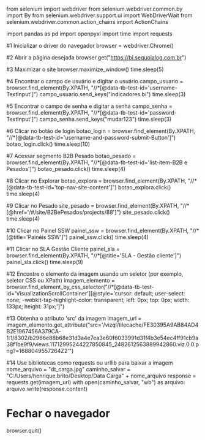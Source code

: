 from selenium import webdriver
from selenium.webdriver.common.by import By
from selenium.webdriver.support.ui import WebDriverWait
from selenium.webdriver.common.action_chains import ActionChains

import pandas as pd
import openpyxl
import time
import requests

#1 Inicializar o driver do navegador
browser = webdriver.Chrome()

#2 Abrir a página desejada
browser.get("https://bi.sequoialog.com.br")

#3 Maximizar o site
browser.maximize_window()
time.sleep(5)

#4 Encontrar o campo de usuário e digitar o usuário
campo_usuario = browser.find_element(By.XPATH, "//*[@data-tb-test-id='username-TextInput']")
campo_usuario.send_keys("indicadores.bi")
time.sleep(3)

#5 Encontrar o campo de senha e digitar a senha
campo_senha = browser.find_element(By.XPATH, "//*[@data-tb-test-id='password-TextInput']")
campo_senha.send_keys("mudar123")
time.sleep(3)

#6 Clicar no botão de login
botao_login = browser.find_element(By.XPATH, "//*[@data-tb-test-id='username-and-password-submit-Button']")
botao_login.click()
time.sleep(10)

#7 Acessar segmento B2B Pesado
botao_pesado = browser.find_element(By.XPATH, "//*[@data-tb-test-id='list-item-B2B e Pesados']")
botao_pesado.click()
time.sleep(4)

#8 Clicar no Explorar
botao_explora = browser.find_element(By.XPATH, "//*[@data-tb-test-id='top-nav-site-content']")
botao_explora.click()
time.sleep(4)

#9 Clicar no Pesado
site_pesado = browser.find_element(By.XPATH, "//*[@href='/#/site/B2BePesados/projects/88']")
site_pesado.click()
time.sleep(4)

#10 Clicar no Painel SSW
painel_ssw = browser.find_element(By.XPATH, "//*[@title='Painéis SSW']")
painel_ssw.click()
time.sleep(4)

#11 Clicar no SLA Gestão Cliente
painel_sla = browser.find_element(By.XPATH, "//*[@title='SLA - Gestão cliente']")
painel_sla.click()
time.sleep(9)

#12 Encontre o elemento da imagem usando um seletor (por exemplo, seletor CSS ou XPath)
imagem_elemento = browser.find_element_by_css_selector("//*[@data-tb-test-id='VisualizationScrollContainer'][@style='cursor: default; user-select: none; -webkit-tap-highlight-color: transparent; left: 0px; top: 0px; width: 133px; height: 31px;']")

#13 Obtenha o atributo 'src' da imagem
imagem_url = imagem_elemento.get_attribute("src='/vizql/tilecache/FE30395A9AB84AD4B2E1967456A379CA-1:1/8302/b2966e88b68e31d3a4e7ea3e60f6033991d31f4b3e54ec4ff91cb9a38f1be9f9/views.11712995244227850845_2482612563889942860.viz.0.0.png?=1688049557264Z2'")

#14 Use bibliotecas como requests ou urllib para baixar a imagem
nome_arquivo = "dt_carga.jpg"
caminho_salvar = "C:/Users/henrique.brito/Desktop/Data Carga" + nome_arquivo
response = requests.get(imagem_url)
with open(caminho_salvar, "wb") as arquivo:
    arquivo.write(response.content)

# Fechar o navegador
browser.quit()
